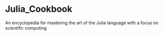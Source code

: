 # Julia_Cookbook
An encyclopedia for mastering the art of the Julia language with a focus on scientific computing
